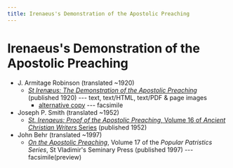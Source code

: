 ```yaml
---
title: Irenaeus's Demonstration of the Apostolic Preaching
---
```


# Irenaeus's Demonstration of the Apostolic Preaching

* J. Armitage Robinson (translated ~1920)
  * [*St Irenæus: The Demonstration of the Apostolic Preaching*](https://ccel.org/ccel/irenaeus/demonstr) (published 1920) --- text, text/HTML, text/PDF & page images
    * [alternative copy](https://archive.org/details/stirenusdemons00irenuoft) --- facsimile
* Joseph P. Smith (translated ~1952)
  * [*St. Irenaeus: Proof of the Apostolic Preaching*, Volume 16 of *Ancient Christian Writers* Series](ancientchristianwriters.html) (published 1952)
* John Behr (translated ~1997)
  * [*On the Apostolic Preaching*](https://books.google.com/books?id=c69z7MKHaYMC), Volume 17 of the *Popular Patristics Series*, St Vladimir's Seminary Press (published 1997) --- facsimile(preview)

